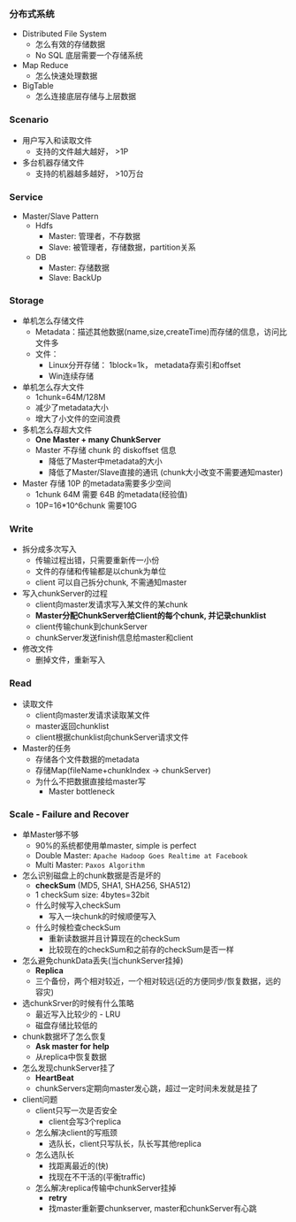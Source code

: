 ### 分布式系统

* Distributed File System
    - 怎么有效的存储数据
    - No SQL 底层需要一个存储系统
* Map Reduce
    - 怎么快速处理数据
* BigTable
    - 怎么连接底层存储与上层数据

### Scenario

* 用户写入和读取文件
    - 支持的文件越大越好， >1P
* 多台机器存储文件
    - 支持的机器越多越好， >10万台

### Service

* Master/Slave Pattern
    - Hdfs
        + Master: 管理者，不存数据
        + Slave: 被管理者，存储数据，partition关系
    - DB
        + Master: 存储数据
        + Slave: BackUp

### Storage

* 单机怎么存储文件
    - Metadata：描述其他数据(name,size,createTime)而存储的信息，访问比文件多
    - 文件：
        + Linux分开存储： 1block=1k， metadata存索引和offset
        + Win连续存储
* 单机怎么存大文件
    - 1chunk=64M/128M
    - 减少了metadata大小
    - 增大了小文件的空间浪费
* 多机怎么存超大文件
    - **One Master + many ChunkServer**
    - Master 不存储 chunk 的 diskoffset 信息
        + 降低了Master中metadata的大小
        + 降低了Master/Slave直接的通讯 (chunk大小改变不需要通知master)
* Master 存储 10P 的metadata需要多少空间
    - 1chunk 64M 需要 64B 的metadata(经验值)
    - 10P=16*10^6chunk 需要10G

### Write

* 拆分成多次写入
    - 传输过程出错，只需要重新传一小份
    - 文件的存储和传输都是以chunk为单位
    - client 可以自己拆分chunk, 不需通知master
* 写入chunkServer的过程
    - client向master发请求写入某文件的某chunk
    - **Master分配ChunkServer给Client的每个chunk, 并记录chunklist**
    - client传输chunk到chunkServer
    - chunkServer发送finish信息给master和client
* 修改文件
    - 删掉文件，重新写入

### Read

* 读取文件
    - client向master发请求读取某文件
    - master返回chunklist
    - client根据chunklist向chunkServer请求文件
* Master的任务
    - 存储各个文件数据的metadata
    - 存储Map(fileName+chunkIndex -> chunkServer)
    - 为什么不把数据直接给master写
        + Master bottleneck

### Scale - Failure and Recover

* 单Master够不够
    - 90%的系统都使用单master, simple is perfect
    - Double Master: `Apache Hadoop Goes Realtime at Facebook`
    - Multi Master: `Paxos Algorithm`
* 怎么识别磁盘上的chunk数据是否是坏的
    - **checkSum** (MD5, SHA1, SHA256, SHA512)
    - 1 checkSum size: 4bytes=32bit
    - 什么时候写入checkSum
        + 写入一块chunk的时候顺便写入
    - 什么时候检查checkSum
        + 重新读数据并且计算现在的checkSum
        + 比较现在的checkSum和之前存的checkSum是否一样
* 怎么避免chunkData丢失(当chunkServer挂掉)
    - **Replica**
    - 三个备份，两个相对较近，一个相对较远(近的方便同步/恢复数据，远的容灾)
* 选chunkSrver的时候有什么策略
    - 最近写入比较少的 - LRU
    - 磁盘存储比较低的
* chunk数据坏了怎么恢复
    - **Ask master for help**
    - 从replica中恢复数据
* 怎么发现chunkServer挂了
    - **HeartBeat**
    - chunkServers定期向master发心跳，超过一定时间未发就是挂了
* client问题
    - client只写一次是否安全
        + client会写3个replica
    - 怎么解决client的写瓶颈
        + 选队长，client只写队长，队长写其他replica
    - 怎么选队长
        + 找距离最近的(快)
        + 找现在不干活的(平衡traffic)
    - 怎么解决replica传输中chunkServer挂掉
        + **retry**
        + 找master重新要chunkserver, master和chunkServer有心跳

